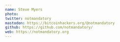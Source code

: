 ```yaml
---
name: Steve Myers
photo:
twitter: notmandatory
mastodon: https://bitcoinhackers.org/@notmandatory
github: https://github.com/notmandatory/
web: https://notmandatory.org
---
```

